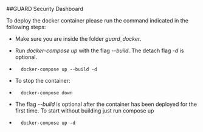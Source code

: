 ##GUARD Security Dashboard

To deploy the docker container please run the command indicated in the following steps:

- Make sure you are inside the folder *guard_docker*.
- Run *docker-compose up* with the flag *--build*. The detach flag *-d* is optional.

-       docker-compose up --build -d


- To stop the container:

-       docker-compose down

- The flag *--build* is optional after the container has been deployed for the first time. To start without building just run compose up

-       docker-compose up -d
